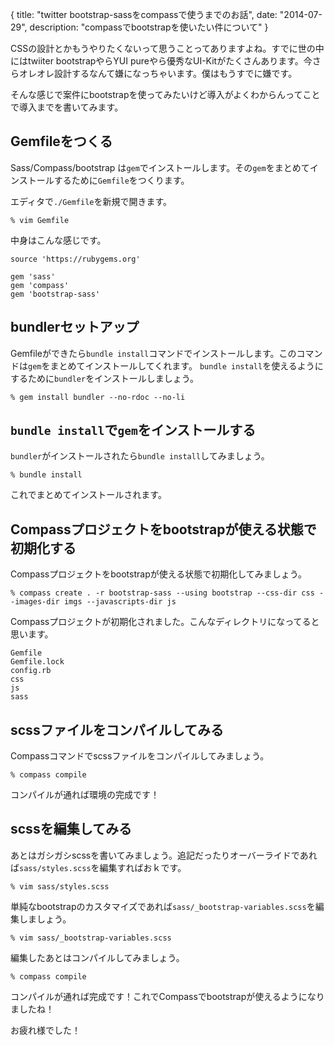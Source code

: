 {
  title: "twitter bootstrap-sassをcompassで使うまでのお話",
  date:  "2014-07-29",
  description: "compassでbootstrapを使いたい件について"
}

CSSの設計とかもうやりたくないって思うことってありますよね。すでに世の中にはtwiiter bootstrapやらYUI pureやら優秀なUI-Kitがたくさんあります。今さらオレオレ設計するなんて嫌になっちゃいます。僕はもうすでに嫌です。

そんな感じで案件にbootstrapを使ってみたいけど導入がよくわからんってことで導入までを書いてみます。

## Gemfileをつくる

Sass/Compass/bootstrap は`gem`でインストールします。その`gem`をまとめてインストールするために`Gemfile`をつくります。

エディタで`./Gemfile`を新規で開きます。

```
% vim Gemfile
```

中身はこんな感じです。

```
source 'https://rubygems.org'

gem 'sass'
gem 'compass'
gem 'bootstrap-sass'
```

## bundlerセットアップ

Gemfileができたら`bundle install`コマンドでインストールします。このコマンドは`gem`をまとめてインストールしてくれます。
`bundle install`を使えるようにするために`bundler`をインストールしましょう。

```
% gem install bundler --no-rdoc --no-li
```

## `bundle install`で`gem`をインストールする

`bundler`がインストールされたら`bundle install`してみましょう。

```
% bundle install
```

これでまとめてインストールされます。

## Compassプロジェクトをbootstrapが使える状態で初期化する

Compassプロジェクトをbootstrapが使える状態で初期化してみましょう。

```
% compass create . -r bootstrap-sass --using bootstrap --css-dir css --images-dir imgs --javascripts-dir js
```

Compassプロジェクトが初期化されました。こんなディレクトリになってると思います。

```
Gemfile
Gemfile.lock
config.rb
css
js
sass
```

## scssファイルをコンパイルしてみる

Compassコマンドでscssファイルをコンパイルしてみましょう。

```
% compass compile
```

コンパイルが通れば環境の完成です！

## scssを編集してみる

あとはガシガシscssを書いてみましょう。追記だったりオーバーライドであれば`sass/styles.scss`を編集すればおｋです。

```
% vim sass/styles.scss
```

単純なbootstrapのカスタマイズであれば`sass/_bootstrap-variables.scss`を編集しましょう。

```
% vim sass/_bootstrap-variables.scss
```

編集したあとはコンパイルしてみましょう。

```
% compass compile
```

コンパイルが通れば完成です！これでCompassでbootstrapが使えるようになりましたね！

お疲れ様でした！
